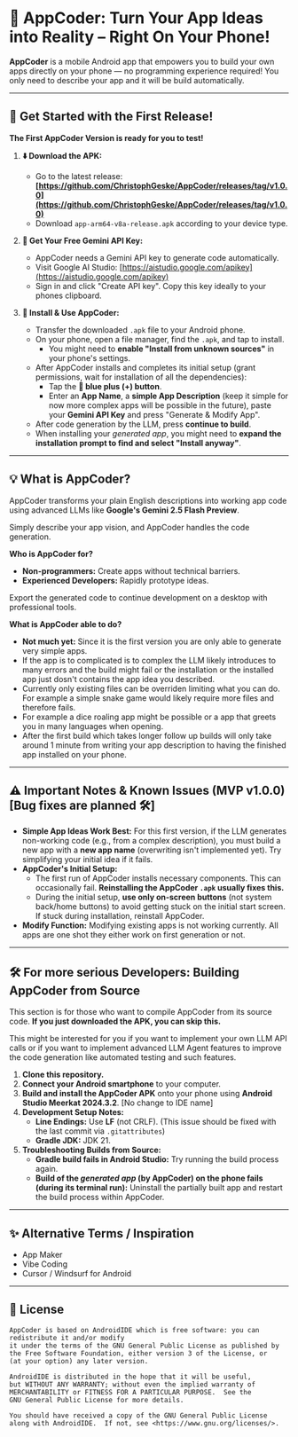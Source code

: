 # 📱 AppCoder: Turn Your App Ideas into Reality – Right On Your Phone!

**AppCoder** is a mobile Android app that empowers you to build your own apps directly on your phone — no programming experience required! You only need to describe your app and it will be build automatically.

---

## 🚀 Get Started with the First Release!

**The First AppCoder Version is ready for you to test!**

1.  **⬇️ Download the APK:**
    *   Go to the latest release: **[https://github.com/ChristophGeske/AppCoder/releases/tag/v1.0.0](https://github.com/ChristophGeske/AppCoder/releases/tag/v1.0.0)**
    *   Download `app-arm64-v8a-release.apk` according to your device type.

2.  **🔑 Get Your Free Gemini API Key:**
    *   AppCoder needs a Gemini API key to generate code automatically.
    *   Visit Google AI Studio: [https://aistudio.google.com/apikey](https://aistudio.google.com/apikey)
    *   Sign in and click "Create API key". Copy this key ideally to your phones clipboard.

3.  **📲 Install & Use AppCoder:**
    *   Transfer the downloaded `.apk` file to your Android phone.
    *   On your phone, open a file manager, find the `.apk`, and tap to install.
        *   You might need to **enable "Install from unknown sources"** in your phone's settings.
    *   After AppCoder installs and completes its initial setup (grant permissions, wait for installation of all the dependencies):
        *   Tap the **🔵 blue plus (+) button**.
        *   Enter an **App Name**, a **simple App Description** (keep it simple for now more complex apps will be possible in the future), paste your **Gemini API Key** and press "Generate & Modify App".
    *   After code generation by the LLM, press **continue to build**.
    *   When installing your *generated app*, you might need to **expand the installation prompt to find and select "Install anyway"**.

---

## 💡 What is AppCoder?

AppCoder transforms your plain English descriptions into working app code using advanced LLMs like **Google's Gemini 2.5 Flash Preview**. 

Simply describe your app vision, and AppCoder handles the code generation.

**Who is AppCoder for?**
*   **Non-programmers:** Create apps without technical barriers.
*   **Experienced Developers:** Rapidly prototype ideas.

Export the generated code to continue development on a desktop with professional tools.

**What is AppCoder able to do?**
*   **Not much yet:** Since it is the first version you are only able to generate very simple apps.
*   If the app is to complicated is to complex the LLM likely introduces to many errors and the build might fail or the installation or the installed app just dosn't contains the app idea you described.
*   Currently only existing files can be overriden limiting what you can do. For example a simple snake game would likely require more files and therefore fails.
*   For example a dice roaling app might be possible or a app that greets you in many languages when opening.
*   After the first build which takes longer follow up builds will only take around 1 minute from writing your app description to having the finished app installed on your phone.
---


## ⚠️ Important Notes & Known Issues (MVP v1.0.0) [Bug fixes are planned 🛠️] 

*   **Simple App Ideas Work Best:** For this first version, if the LLM generates non-working code (e.g., from a complex description), you must build a new app with a **new app name** (overwriting isn't implemented yet). Try simplifying your initial idea if it fails.
*   **AppCoder's Initial Setup:**
    *   The first run of AppCoder installs necessary components. This can occasionally fail. **Reinstalling the AppCoder `.apk` usually fixes this.**
    *   During the initial setup, **use only on-screen buttons** (not system back/home buttons) to avoid getting stuck on the initial start screen. If stuck during installation, reinstall AppCoder. 
*   **Modify Function:** Modifying existing apps is not working currently. All apps are one shot they either work on first generation or not.

---

## 🛠️ For more serious Developers: Building AppCoder from Source

This section is for those who want to compile AppCoder from its source code. **If you just downloaded the APK, you can skip this.**

This might be interested for you if you want to implement your own LLM API calls or if you want to implement advanced LLM Agent features to improve the code generation like automated testing and such features.

1.  **Clone this repository.**
2.  **Connect your Android smartphone** to your computer.
3.  **Build and install the AppCoder APK** onto your phone using **Android Studio Meerkat 2024.3.2**. [No change to IDE name]
4.  **Development Setup Notes:**
    *   **Line Endings:** Use **LF** (not CRLF). (This issue should be fixed with the last commit via `.gitattributes`)
    *   **Gradle JDK:** JDK 21.
5.  **Troubleshooting Builds from Source:**
    *   **Gradle build fails in Android Studio:** Try running the build process again.
    *   **Build of the *generated app* (by AppCoder) on the phone fails (during its terminal run):** Uninstall the partially built app and restart the build process within AppCoder.

---
## ✨ Alternative Terms / Inspiration

*   App Maker
*   Vibe Coding
*   Cursor / Windsurf for Android

---

## 📜 License

```
AppCoder is based on AndroidIDE which is free software: you can redistribute it and/or modify
it under the terms of the GNU General Public License as published by
the Free Software Foundation, either version 3 of the License, or
(at your option) any later version.

AndroidIDE is distributed in the hope that it will be useful,
but WITHOUT ANY WARRANTY; without even the implied warranty of
MERCHANTABILITY or FITNESS FOR A PARTICULAR PURPOSE.  See the
GNU General Public License for more details.

You should have received a copy of the GNU General Public License
along with AndroidIDE.  If not, see <https://www.gnu.org/licenses/>.
```
